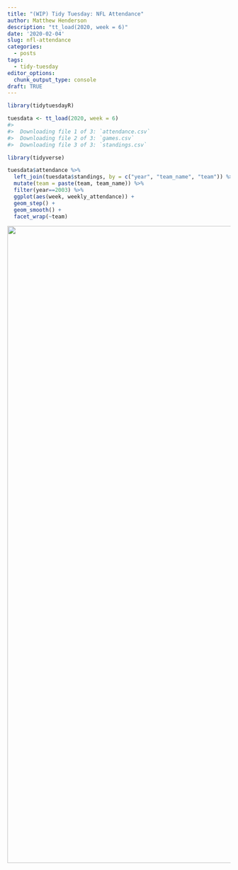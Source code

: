 ```yaml
---
title: "(WIP) Tidy Tuesday: NFL Attendance" 
author: Matthew Henderson
description: "tt_load(2020, week = 6)"
date: '2020-02-04'
slug: nfl-attendance
categories:
  - posts
tags:
  - tidy-tuesday
editor_options: 
  chunk_output_type: console
draft: TRUE
---
```





```r
library(tidytuesdayR)

tuesdata <- tt_load(2020, week = 6)
#> 
#> 	Downloading file 1 of 3: `attendance.csv`
#> 	Downloading file 2 of 3: `games.csv`
#> 	Downloading file 3 of 3: `standings.csv`
```


```r
library(tidyverse)

tuesdata$attendance %>%
  left_join(tuesdata$standings, by = c("year", "team_name", "team")) %>%
  mutate(team = paste(team, team_name)) %>%
  filter(year==2003) %>%
  ggplot(aes(week, weekly_attendance)) +
  geom_step() +
  geom_smooth() +
  facet_wrap(~team)
```

<img src="{{< blogdown/postref >}}index_files/figure-html/duration-1.png" width="1440" />
